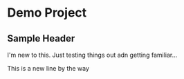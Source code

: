 # Demo Project

## Sample Header

I'm new to this. Just testing things out adn getting familiar...

This is a new line by the way
